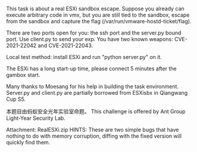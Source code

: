 This task is about a real ESXi sandbox escape. Suppose you already can execute arbitrary code in vmx, but you are still tied to the sandbox, escape from the sandbox and capture the flag (/var/run/vmware-hostd-ticket/flag).

There are two ports open for you: the ssh port and the server.py bound port. Use client.py to send your exp.
You have two known weapons: CVE-2021-22042 and CVE-2021-22043.

Local test method: install ESXi and run "python server.py" on it.

The ESXi has a long start-up time, please connect 5 minutes after the gambox start.

Many thanks to Moesang for his help in building the task environment. Server.py and client.py are partially borrowed from ESXisbx in Qiangwang Cup S5.

本题目由蚂蚁安全光年实验室命题。
This challenge is offered by Ant Group Light-Year Security Lab.

Attachment:
RealESXi.zip
HINTS:
These are two simple bugs that have nothing to do with memory corruption, diffing with the fixed version will quickly find them.
